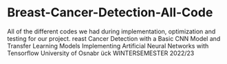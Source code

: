 # Breast-Cancer-Detection-All-Code
All of the different codes we had during implementation, optimization and testing for our project. reast Cancer Detection with a Basic CNN Model and Transfer Learning Models Implementing Artificial Neural Networks with Tensorflow University of Osnabr ̈uck WINTERSEMESTER 2022/23
